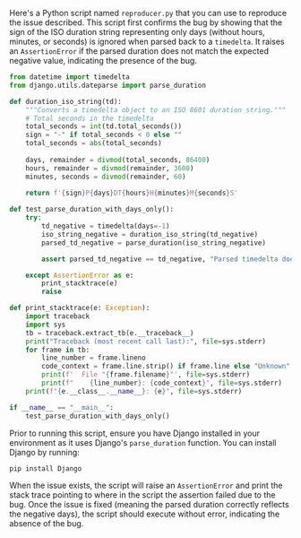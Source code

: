 Here's a Python script named `reproducer.py` that you can use to reproduce the issue described. This script first confirms the bug by showing that the sign of the ISO duration string representing only days (without hours, minutes, or seconds) is ignored when parsed back to a `timedelta`. It raises an `AssertionError` if the parsed duration does not match the expected negative value, indicating the presence of the bug.

```python
from datetime import timedelta
from django.utils.dateparse import parse_duration

def duration_iso_string(td):
    """Converts a timedelta object to an ISO 8601 duration string."""
    # Total seconds in the timedelta
    total_seconds = int(td.total_seconds())
    sign = "-" if total_seconds < 0 else ""
    total_seconds = abs(total_seconds)
    
    days, remainder = divmod(total_seconds, 86400)
    hours, remainder = divmod(remainder, 3600)
    minutes, seconds = divmod(remainder, 60)
    
    return f'{sign}P{days}DT{hours}H{minutes}M{seconds}S'

def test_parse_duration_with_days_only():
    try:
        td_negative = timedelta(days=-1)
        iso_string_negative = duration_iso_string(td_negative)
        parsed_td_negative = parse_duration(iso_string_negative)

        assert parsed_td_negative == td_negative, "Parsed timedelta does not match the original negative days only timedelta."

    except AssertionError as e:
        print_stacktrace(e)
        raise

def print_stacktrace(e: Exception):
    import traceback
    import sys
    tb = traceback.extract_tb(e.__traceback__)
    print("Traceback (most recent call last):", file=sys.stderr)
    for frame in tb:
        line_number = frame.lineno
        code_context = frame.line.strip() if frame.line else "Unknown"
        print(f'  File "{frame.filename}"', file=sys.stderr)
        print(f"    {line_number}: {code_context}", file=sys.stderr)
    print(f"{e.__class__.__name__}: {e}", file=sys.stderr)

if __name__ == "__main__":
    test_parse_duration_with_days_only()
```

Prior to running this script, ensure you have Django installed in your environment as it uses Django's `parse_duration` function. You can install Django by running:

```
pip install Django
```

When the issue exists, the script will raise an `AssertionError` and print the stack trace pointing to where in the script the assertion failed due to the bug. Once the issue is fixed (meaning the parsed duration correctly reflects the negative days), the script should execute without error, indicating the absence of the bug.